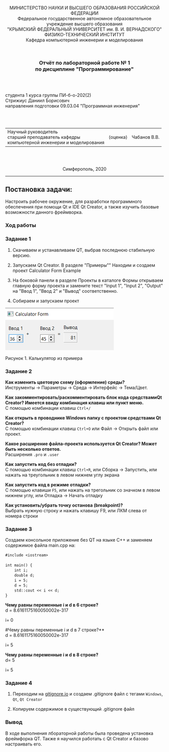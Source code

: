 <p align="center">МИНИСТЕРСТВО НАУКИ  И ВЫСШЕГО ОБРАЗОВАНИЯ РОССИЙСКОЙ ФЕДЕРАЦИИ<br>
Федеральное государственное автономное образовательное учреждение высшего образования<br>
"КРЫМСКИЙ ФЕДЕРАЛЬНЫЙ УНИВЕРСИТЕТ им. В. И. ВЕРНАДСКОГО"<br>
ФИЗИКО-ТЕХНИЧЕСКИЙ ИНСТИТУТ<br>
Кафедра компьютерной инженерии и моделирования</p>

<br>

<h3 align="center">Отчёт по лабораторной работе № 1<br> по дисциплине "Программирование"</h3>

<br><br>

<p>студента 1 курса группы ПИ-б-о-202(2)<br>
Стрижиус Даниил Борисович<br>
направления подготовки 09.03.04 "Программная инженерия"</p>

<br><br>

<table>

<tr><td>Научный руководитель<br> старший преподаватель кафедры<br> компьютерной инженерии и моделирования</td>

<td>(оценка)</td>

<td>Чабанов В.В.</td>

</tr>

</table>

<br><br>

<p align="center">Симферополь, 2020</p>

<hr>

## Постановка задачи:

Настроить рабочее окружение, для разработки программного обеспечения при помощи Qt и IDE Qt Creator, а также изучить базовые возможности данного фреймворка.

### Ход работы

### Задание 1

1. Скачиваем и устанавливаем QT, выбрав последнюю стабильную версию.

2. Запускаем Qt Creator. В разделе "Примеры"" Находим и создаем проект Calculator Form Example

3. На боковой панели в разделе Проекты в каталоге Формы открываем главную форму проекта и замените текст "Input 1", "Input 2", "Output" на "Ввод 1", "Ввод 2" и "Вывод" соответственно.

4. Собираем и запускаем проект

![Рисунок 1](./Pictures/ЛАБ4_1.1.png)

Рисунок 1. Калькулятор из примера

### Задание 2

**Как изменить цветовую схему (оформление) среды?**<br>
Инструменты -> Параметры -> Среда -> Интерфейс -> Тема/Цвет.

**Как закомментировать/раскомментировать блок кода средствамиQt Creator? Имеется ввиду комбинация клавиш или пункт меню.**<br>
С помощью комбинации клавиш `Ctrl+/`

**Как открыть в проводнике Windows папку с проектом средствами Qt Creator?**<br>
С помощью комбинации клавиш `Ctrl+O` или Файл -> Открыть файл или проект.

**Какое расширение файла-проекта используется Qt Creator? Может быть несколько ответов.**<br>
Расширения `.pro` и `.user`

**Как запустить код без отладки?**<br>
С помощью комбинации клавиш `Ctrl+R`, или Сборка -> Запустить, или нажать на треугольник в левом нижнем углу экрана

**Как запустить код в режиме отладки?**<br>
С помощью клавиши `F5`, или нажать на трегольник со значком в левом нижнем углу, или Отладка -> Начать отладку

**Как установить/убрать точку останова (breakpoint)?**<br>
Выбрать нужную строку и нажать клавишу F9, или ЛКМ слева от номера строки

### Задание 3

Создаем консольное приложение без QT на языке C++ и заменяем содержимое файла main.cpp на:

```
#include <iostream>

int main() {
    int i;
    double d;
    i = 5;
    d = 5;
    std::cout << i << d;
}

```


**Чему равны переменные i и d в 6 строке?**<br>
d = 8.6161175160050002e-317

i= 0

#Чему равны переменные i и d в 7 строке?**<br>
d = 8.6161175160050002e-317

i= 5

**Чему равны переменные i и d в 8 строке?**<br>
d= 5

i= 5

### Задание 4

1. Переходим на [gitignore.io](https://www.toptal.com/developers/gitignore) и создаем .gitignore файл с тегами `Windows`, `Qt`, `Qt Creator`

2. Копируем содержимое в существующий .gitignore файл

### Вывод

В ходе выполнения лбораторной работы была проведена установка фреймфорка QT. Также я научился работать с Qt Creator и базово настраивать его.
